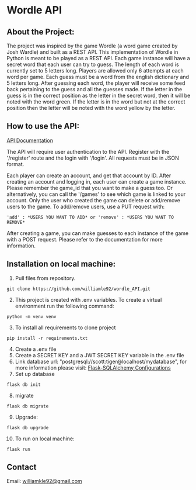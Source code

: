# Wordle API
## About the Project: 
The project was inspired by the game Wordle (a word game created by Josh Wardle) and built as a REST API. This implementation of Wordle in Python is meant to be played as a REST API. Each game instance will have a secret word that each user can try to guess. The length of each word is currently set to 5 letters long. Players are allowed only 6 attempts at each word per game. Each guess must be a word from the english dictionary and 5 letters long. After guessing each word, the player will receive some feed back pertaining to the guess and all the guesses made. If the letter in the guess is in the correct position as the letter in the secret word, then it will be noted with the word green. If the letter is in the word but not at the correct position then the letter will be noted with the word yellow by the letter.


## How to use the API:
[API Documentation](https://documenter.getpostman.com/view/15868454/UVsEVoya)

The API will require user authentication to the API. Register with the '/register' route and the login with '/login'. All requests must be in JSON format.

Each player can create an account, and get that account by ID. After creating an account and logging in, each user can create a game instance. Please remember the game_id that you want to make a guess too. Or alternatively, you can call the '/games' to see which game is linked to your account. Only the user who created the game can delete or add/remove users to the game. To add/remove users, use a PUT request with:
```
'add' : *USERS YOU WANT TO ADD* or 'remove' : *USERS YOU WANT TO REMOVE* 
```
After creating a game, you can make guesses to each instance of the game with a POST request. Please refer to the documentation for more information.

## Installation on local machine:
1. Pull files from repository.
``` 
git clone https://github.com/williamle92/wordle_API.git 
```
2. This project is created with .env variables. To create a virtual environment run the following command: 
```
python -m venv venv
```
3. To install all requirements to clone project
```
pip install -r requirements.txt
```
4. Create a .env file
5. Create a SECRET KEY and a JWT SECRET KEY variable in the .env file
6. Link database url: "postgresql://scott:tiger@localhost/mydatabase", for more information please visit: [Flask-SQLAlchemy Configurations](https://flask-sqlalchemy.palletsprojects.com/en/2.x/config/)
7. Set up database 
```
flask db init
```
8. migrate 
```
flask db migrate
```
9. Upgrade: 
```
flask db upgrade
```
10. To run on local machine:
```
flask run
```

## Contact
Email: williamkle92@gmail.com